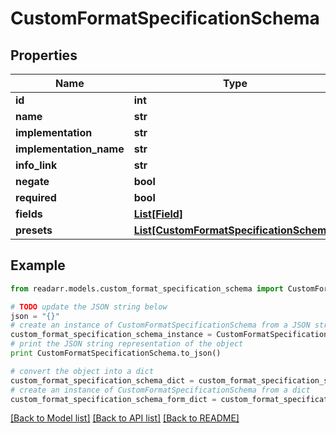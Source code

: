# CustomFormatSpecificationSchema


## Properties

Name | Type | Description | Notes
------------ | ------------- | ------------- | -------------
**id** | **int** |  | [optional] 
**name** | **str** |  | [optional] 
**implementation** | **str** |  | [optional] 
**implementation_name** | **str** |  | [optional] 
**info_link** | **str** |  | [optional] 
**negate** | **bool** |  | [optional] 
**required** | **bool** |  | [optional] 
**fields** | [**List[Field]**](Field.md) |  | [optional] 
**presets** | [**List[CustomFormatSpecificationSchema]**](CustomFormatSpecificationSchema.md) |  | [optional] 

## Example

```python
from readarr.models.custom_format_specification_schema import CustomFormatSpecificationSchema

# TODO update the JSON string below
json = "{}"
# create an instance of CustomFormatSpecificationSchema from a JSON string
custom_format_specification_schema_instance = CustomFormatSpecificationSchema.from_json(json)
# print the JSON string representation of the object
print CustomFormatSpecificationSchema.to_json()

# convert the object into a dict
custom_format_specification_schema_dict = custom_format_specification_schema_instance.to_dict()
# create an instance of CustomFormatSpecificationSchema from a dict
custom_format_specification_schema_form_dict = custom_format_specification_schema.from_dict(custom_format_specification_schema_dict)
```
[[Back to Model list]](../README.md#documentation-for-models) [[Back to API list]](../README.md#documentation-for-api-endpoints) [[Back to README]](../README.md)


